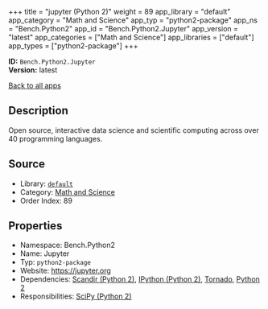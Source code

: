 ﻿+++
title = "jupyter (Python 2)"
weight = 89
app_library = "default"
app_category = "Math and Science"
app_typ = "python2-package"
app_ns = "Bench.Python2"
app_id = "Bench.Python2.Jupyter"
app_version = "latest"
app_categories = ["Math and Science"]
app_libraries = ["default"]
app_types = ["python2-package"]
+++

**ID:** `Bench.Python2.Jupyter`  
**Version:** latest  
<!--more-->

[Back to all apps](/apps/)

## Description
Open source, interactive data science and scientific computing
across over 40 programming languages.

## Source

* Library: [`default`](/app_libraries/default)
* Category: [Math and Science](/app_categories/math-and-science)
* Order Index: 89

## Properties

* Namespace: Bench.Python2
* Name: Jupyter
* Typ: `python2-package`
* Website: <https://jupyter.org>
* Dependencies: [Scandir (Python 2)](/apps/Bench.Python2.Scandir), [IPython (Python 2)](/apps/Bench.Python2.IPython), [Tornado](/apps/Bench.Python.Tornado), [Python 2](/apps/Bench.Python2)
* Responsibilities: [SciPy (Python 2)](/apps/Bench.Python2.SciPy)

